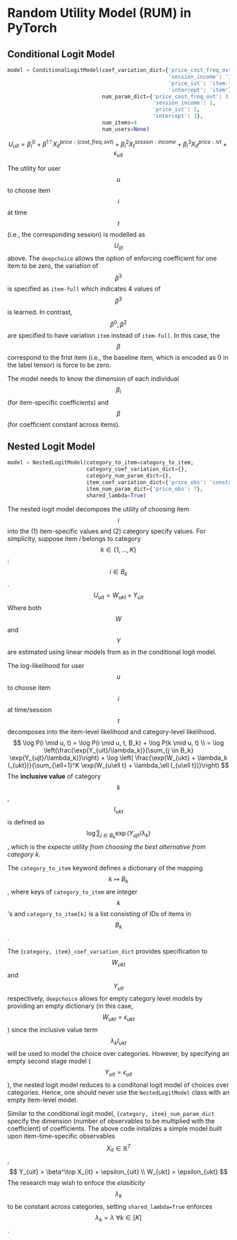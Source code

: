 <script type="text/javascript" async
  src="https://cdnjs.cloudflare.com/ajax/libs/mathjax/2.7.5/MathJax.js?config=TeX-MML-AM_CHTML">
</script>

# Random Utility Model (RUM) in PyTorch

## Conditional Logit Model

```python
model = ConditionalLogitModel(coef_variation_dict={'price_cost_freq_ovt': 'constant',
                                                   'session_income': 'item',
                                                   'price_ivt': 'item-full',
                                                   'intercept': 'item'},
                              num_param_dict={'price_cost_freq_ovt': 3,
                                              'session_income': 1,
                                              'price_ivt': 1,
                                              'intercept': 1},
                              num_items=4
                              num_users=None)
```

$$
U_{uit} = \beta^0_i + \beta^{1\top} X^{price: (cost, freq, ovt)}_{it} + \beta^2_i X^{session:income}_t + \beta^3_i X_{it}^{price:ivt} + \epsilon_{uit}
$$

The utility for user $$u$$ to choose item $$i$$ at time $$t$$ (i.e., the corresponding session) is modelled as $$U_{ijt}$$ above. The `deepchoice` allows the option of enforcing coefficient for one item to be zero, the variation of $$\beta^3$$ is specified as `item-full` which indicates 4 values of $$\beta^3$$ is learned. In contrast, $$\beta^0, \beta^2$$ are specified to have variation `item` instead of `item-full`. In this case, the $$\beta$$ correspond to the frist item (i.e., the baseline item, which is encoded as 0 in the label tensor) is force to be zero.

The model needs to know the dimension of each individual $$\beta_i$$ (for item-specific coefficients) and $$\beta$$ (for coefficient constant across items). 

## Nested Logit Model

```python
model = NestedLogitModel(category_to_item=category_to_item,
                         category_coef_variation_dict={},
                         category_num_param_dict={},
                         item_coef_variation_dict={'price_obs': 'constant'},
                         item_num_param_dict={'price_obs': 7},
                         shared_lambda=True)
```

The nested logit model decompoes the utility of choosing item $$i$$ into the (1) item-specific values and (2) category specify values.  For simplicity, suppose item $i$  belongs to category $$k \in \{1, \dots, K\}$$: $$i \in B_k$$. 
$$
U_{uit} = W_{ukt} + Y_{uit}
$$
Where both $$W$$ and $$Y$$ are estimated using linear models from as in the conditional logit model.

The log-likelihood for user $$u$$ to choose item $$i$$ at time/session $$t$$ decomposes into the item-level likelihood and category-level likelihood.
$$
\log P(i \mid u, t) = \log P(i \mid u, t, B_k) + \log P(k \mid u, t) \\
= \log \left(\frac{\exp(Y_{uit}/\lambda_k)}{\sum_{j \in B_k} \exp(Y_{ujt}/\lambda_k)}\right) + \log \left( \frac{\exp(W_{ukt} + \lambda_k I_{ukt})}{\sum_{\ell=1}^K \exp(W_{u\ell t} + \lambda_\ell I_{u\ell t})}\right)
$$
The **inclusive value** of category $$k$$, $$I_{ukt}$$ is defined as $$\log \sum_{j \in B_k} \exp(Y_{ujt}/\lambda_k)$$, which is the *expecte utility from choosing the best alternative from category $k$*.

The `category_to_item` keyword defines a dictionary of the mapping $$k \mapsto B_k$$, where keys of `category_to_item`  are integer $$k$$'s and  `category_to_item[k]`  is a list consisting of IDs of items in $$B_k$$.

The `{category, item}_coef_variation_dict` provides specification to $$W_{ukt}$$ and $$Y_{uit}$$ respectively, `deepchoice` allows for empty category level models by providing an empty dictionary (in this case, $$W_{ukt} = \epsilon_{ukt}$$) since the inclusive value term $$\lambda_k I_{ukt}$$ will be used to model the choice over categories. However, by specifying an empty second stage model ($$Y_{uit} = \epsilon_{uit}$$), the nested logit model reduces to a conditonal logit model of choices over categories. Hence, one should never use the `NestedLogitModel` class with an empty item-level model.

Similar to the conditional logit model, `{category, item}_num_param_dict` specify the dimension (number of observables to be multiplied with the coefficient) of coefficients. The above code initalizes a simple model built upon item-time-specific observables $$X_{it} \in \mathbb{R}^7$$, 
$$
Y_{uit} = \beta^\top X_{it} + \epsilon_{uit} \\
W_{ukt} = \epsilon_{ukt}
$$
The research may wish to enfoce the *elasiticity* $$\lambda_k$$ to be constant across categories, setting `shared_lambda=True` enforces $$\lambda_k = \lambda\ \forall k \in [K]$$.

